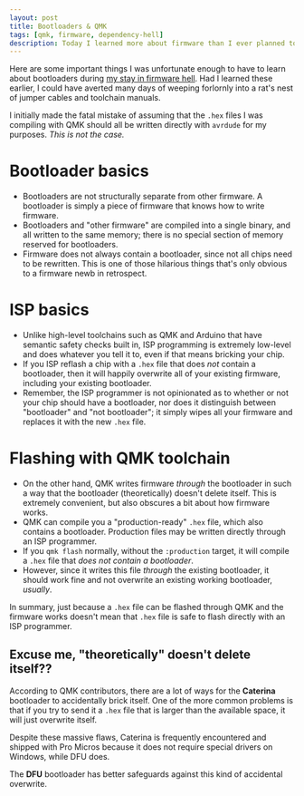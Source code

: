 ```yaml
---
layout: post
title: Bootloaders & QMK
tags: [qmk, firmware, dependency-hell]
description: Today I learned more about firmware than I ever planned to in my life. I hope this trivia saves someone else from firmware hell.
---
```


Here are some important things I was unfortunate enough to have to learn about bootloaders during [my stay in firmware hell](/rflog/2021/09/29/avr/). Had I learned these earlier, I could have averted many days of weeping forlornly into a rat's nest of jumper cables and toolchain manuals.

I initially made the fatal mistake of assuming that the `.hex` files I was compiling with QMK should all be written directly with `avrdude` for my purposes. *This is not the case.*

# Bootloader basics

- Bootloaders are not structurally separate from other firmware. A bootloader is simply a piece of firmware that knows how to write firmware.
- Bootloaders and "other firmware" are compiled into a single binary, and all written to the same memory; there is no special section of memory reserved for bootloaders.
- Firmware does not always contain a bootloader, since not all chips need to be rewritten. This is one of those hilarious things that's only obvious to a firmware newb in retrospect.

# ISP basics

- Unlike high-level toolchains such as QMK and Arduino that have semantic safety checks built in, ISP programming is extremely low-level and does whatever you tell it to, even if that means bricking your chip.
- If you ISP reflash a chip with a `.hex` file that does *not* contain a bootloader, then it will happily overwrite all of your existing firmware, including your existing bootloader.
- Remember, the ISP programmer is not opinionated as to whether or not your chip should have a bootloader, nor does it distinguish between "bootloader" and "not bootloader"; it simply wipes all your firmware and replaces it with the new `.hex` file.

# Flashing with QMK toolchain

- On the other hand, QMK writes firmware *through* the bootloader in such a way that the bootloader (theoretically) doesn't delete itself. This is extremely convenient, but also obscures a bit about how firmware works.
- QMK can compile you a "production-ready" `.hex` file, which also contains a bootloader. Production files may be written directly through an ISP programmer.
- If you `qmk flash` normally, without the `:production` target, it will compile a `.hex` file that *does not contain a bootloader*. 
- However, since it writes this file *through* the existing bootloader, it should work fine and not overwrite an existing working bootloader, *usually*.

In summary, just because a `.hex` file can be flashed through QMK and the firmware works doesn't mean that `.hex` file is safe to flash directly with an ISP programmer.

## Excuse me, "theoretically" doesn't delete itself??

According to QMK contributors, there are a lot of ways for the **Caterina** bootloader to accidentally brick itself. One of the more common problems is that if you try to send it a `.hex` file that is larger than the available space, it will just overwrite itself.

Despite these massive flaws, Caterina is frequently encountered and shipped with Pro Micros because it does not require special drivers on Windows, while DFU does.

The **DFU** bootloader has better safeguards against this kind of accidental overwrite.
